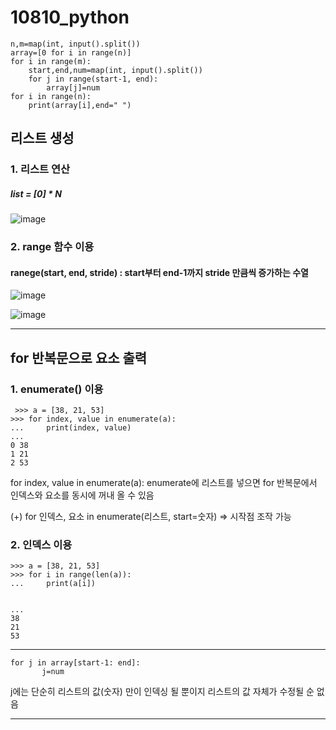 # 10810_python
    
    n,m=map(int, input().split())
    array=[0 for i in range(n)]
    for i in range(m):
        start,end,num=map(int, input().split())
        for j in range(start-1, end):
            array[j]=num
    for i in range(n):
        print(array[i],end=" ")


## 리스트 생성

### 1. 리스트 연산
  ##### list = [0] * N
  ![image](https://github.com/marshmallowing/boj_code/assets/114673063/30a3a3ea-8d96-4ebb-8681-434bb0cdab00)

### 2. range 함수 이용
  #### ranege(start, end, stride) : start부터 end-1까지 stride 만큼씩 증가하는 수열
  
 ![image](https://github.com/marshmallowing/boj_code/assets/114673063/8a916664-cacf-4b7b-b5df-bc78079ca478)

 ![image](https://github.com/marshmallowing/boj_code/assets/114673063/015a9694-bebc-4f42-9059-c3035fe8e25d)

 ---

 ## for 반복문으로 요소 출력

 ### 1. enumerate() 이용
 
     >>> a = [38, 21, 53]
    >>> for index, value in enumerate(a):
    ...     print(index, value)
    ...
    0 38
    1 21
    2 53

for index, value in enumerate(a): enumerate에 리스트를 넣으면 for 반복문에서 인덱스와 요소를 동시에 꺼내 올 수 있음

(+) for 인덱스, 요소 in enumerate(리스트, start=숫자) => 시작점 조작 가능


### 2. 인덱스 이용

    >>> a = [38, 21, 53]
    >>> for i in range(len(a)):
    ...     print(a[i])

    
    ...
    38
    21
    53

---

    for j in array[start-1: end]:
           j=num

j에는 단순히 리스트의 값(숫자) 만이 인덱싱 될 뿐이지 리스트의 값 자체가 수정될 순 없음 
***

